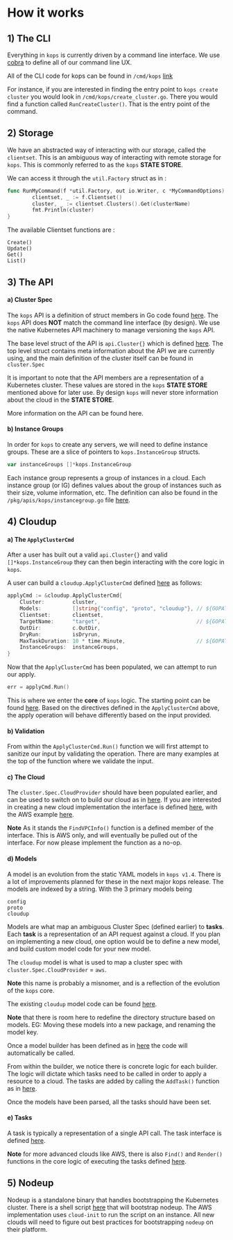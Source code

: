 # How it works

## 1) The CLI

Everything in `kops` is currently driven by a command line interface. We use [cobra](https://github.com/spf13/cobra) to define all of our command line UX.

All of the CLI code for kops can be found in `/cmd/kops` [link](https://github.com/kubernetes/kops/tree/master/cmd/kops)

For instance, if you are interested in finding the entry point to `kops create cluster` you would look in `/cmd/kops/create_cluster.go`. There you would find a function called `RunCreateCluster()`. That is the entry point of the command.

## 2) Storage

We have an abstracted way of interacting with our storage, called the `clientset`. This is an ambiguous way of interacting with remote storage for `kops`. This is commonly referred to as the `kops` **STATE STORE**.

We can access it through the `util.Factory` struct as in :

```Go
func RunMyCommand(f *util.Factory, out io.Writer, c *MyCommandOptions) error {
        clientset, _ := f.Clientset()
        cluster, _ := clientset.Clusters().Get(clusterName)
        fmt.Println(cluster)
}
```

The available Clientset functions are :

```
Create()
Update()
Get()
List()
```
## 3) The API

#### a) Cluster Spec

The `kops` API is a definition of struct members in Go code found [here](https://github.com/kubernetes/kops/tree/master/pkg/apis/kops). The `kops` API does **NOT** match the command line interface (by design). We use the native Kubernetes API machinery to manage versioning the `kops` API.

The base level struct of the API is `api.Cluster{}` which is defined [here](https://github.com/kubernetes/kops/blob/master/pkg/apis/kops/cluster.go#L40). The top level struct contains meta information about the API we are currently using, and the main definition of the cluster itself can be found in `cluster.Spec`

It is important to note that the API members are a representation of a Kubernetes cluster. These values are stored in the `kops` **STATE STORE** mentioned above for later use. By design `kops` will never store information about the cloud in the **STATE STORE**.

More information on the API can be found here.

#### b) Instance Groups

In order for `kops` to create any servers, we will need to define instance groups. These are a slice of pointers to `kops.InstanceGroup` structs.

```go
var instanceGroups []*kops.InstanceGroup
```

Each instance group represents a group of instances in a cloud. Each instance group (or IG) defines values about the group of instances such as their size, volume information, etc. The definition can also be found in the `/pkg/apis/kops/instancegroup.go` file [here](https://github.com/kubernetes/kops/blob/master/pkg/apis/kops/instancegroup.go#L59).


## 4) Cloudup

#### a) The `ApplyClusterCmd`

After a user has built out a valid `api.Cluster{}` and valid `[]*kops.InstanceGroup` they can then begin interacting with the core logic in `kops`.

A user can build a `cloudup.ApplyClusterCmd` defined [here](https://github.com/kubernetes/kops/blob/master/upup/pkg/fi/cloudup/apply_cluster.go#L54) as follows: 


```go
applyCmd := &cloudup.ApplyClusterCmd{
    Cluster:         cluster,
    Models:          []string{"config", "proto", "cloudup"}, // ${GOPATH}/src/k8s.io/kops/upup/pkg/fi/cloudup/apply_cluster.go:52
    Clientset:       clientset,
    TargetName:      "target",                               // ${GOPATH}/src/k8s.io/kops/upup/pkg/fi/cloudup/target.go:19
    OutDir:          c.OutDir,
    DryRun:          isDryrun,
    MaxTaskDuration: 10 * time.Minute,                       // ${GOPATH}/src/k8s.io/kops/upup/pkg/fi/cloudup/apply_cluster.go
    InstanceGroups:  instanceGroups,
}
```

Now that the `ApplyClusterCmd` has been populated, we can attempt to run our apply. 

```go
err = applyCmd.Run()
```

This is where we enter the **core** of `kops` logic. The starting point can be found [here](https://github.com/kubernetes/kops/blob/master/upup/pkg/fi/cloudup/apply_cluster.go#L91). Based on the directives defined in the `ApplyClusterCmd` above, the apply operation will behave differently based on the input provided.
 
#### b) Validation
 
 From within the `ApplyClusterCmd.Run()` function we will first attempt to sanitize our input by validating the operation. There are many examples at the top of the function where we validate the input.
  
 
#### c) The Cloud
 
 The `cluster.Spec.CloudProvider` should have been populated earlier, and can be used to switch on to build our cloud as in [here](https://github.com/kubernetes/kops/blob/master/upup/pkg/fi/cloudup/utils.go#L37). If you are interested in creating a new cloud implementation the interface is defined [here](https://github.com/kubernetes/kops/blob/master/upup/pkg/fi/cloud.go#L26), with the AWS example [here](https://github.com/kubernetes/kops/blob/master/upup/pkg/fi/cloudup/awsup/aws_cloud.go#L65).
 
 **Note** As it stands the `FindVPCInfo()` function is a defined member of the interface. This is AWS only, and will eventually be pulled out of the interface. For now please implement the function as a no-op.
 
#### d) Models

A model is an evolution from the static YAML models in `kops v1.4`. There is a lot of improvements planned for these in the next major kops release. The models are indexed by a string. With the 3 primary models being 

```
config
proto
cloudup
```

Models are what map an ambiguous Cluster Spec (defined earlier) to **tasks**. Each **task** is a representation of an API request against a cloud. If you plan on implementing a new cloud, one option would be to define a new model, and build custom model code for your new model.

The `cloudup` model is what is used to map a cluster spec with `cluster.Spec.CloudProvider` = `aws`. 

**Note** this name is probably a misnomer, and is a reflection of the evolution of the `kops` core.

The existing `cloudup` model code can be found [here](https://github.com/kubernetes/kops/tree/master/pkg/model). 

**Note** that there is room here to redefine the directory structure based on models. EG: Moving these models into a new package, and renaming the model key.

Once a model builder has been defined as in [here](https://github.com/kubernetes/kops/blob/master/upup/pkg/fi/cloudup/apply_cluster.go#L373) the code will automatically be called.

From within the builder, we notice there is concrete logic for each builder. The logic will dictate which tasks need to be called in order to apply a resource to a cloud. The tasks are added by calling the `AddTask()` function as in [here](https://github.com/kubernetes/kops/blob/master/pkg/model/network.go#L69).
 
Once the models have been parsed, all the tasks should have been set.

#### e) Tasks

A task is typically a representation of a single API call. The task interface is defined [here](https://github.com/kubernetes/kops/blob/master/upup/pkg/fi/task.go#L26).

**Note** for more advanced clouds like AWS, there is also `Find()` and `Render()` functions in the core logic of executing the tasks defined [here](https://github.com/kubernetes/kops/blob/master/upup/pkg/fi/executor.go).

## 5) Nodeup

Nodeup is a standalone binary that handles bootstrapping the Kubernetes cluster. There is a shell script [here](https://github.com/kubernetes/kops/blob/master/upup/models/cloudup/_gce/resources/nodeup.sh.template) that will bootstrap nodeup. The AWS implementation uses `cloud-init` to run the script on an instance. All new clouds will need to figure out best practices for bootstrapping `nodeup` on their platform.


